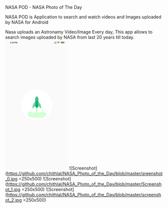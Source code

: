 NASA POD - NASA Photo of The Day

NASA POD is Application to search and watch videos and Images uploaded by NASA for Android

Nasa uploads an Astronamy Video/Image Every day, This app allows to search images uploaded by NASA from last 20 years till today.
<img src="https://github.com/chithlal/NASA_Photo_of_the_Day/blob/master/sreenshot_0.jpg" alt="drawing" width="200"/>
![Screenshot](https://github.com/chithlal/NASA_Photo_of_the_Day/blob/master/sreenshot_0.jpg =250x500)
![Screenshot](https://github.com/chithlal/NASA_Photo_of_the_Day/blob/master/Screenshot_1.jpg =250x500)
![Screenshot](https://github.com/chithlal/NASA_Photo_of_the_Day/blob/master/screenshot_2.jpg =250x500)
